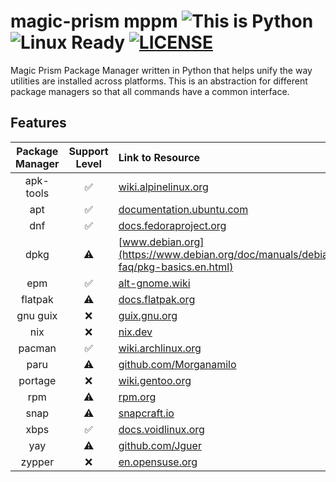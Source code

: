 # **magic-prism mppm** ![This is Python](https://img.shields.io/badge/This_is-Python-green?logo=python&logoColor=f5f5f5) ![Linux Ready](https://img.shields.io/badge/Linux-Ready-orange?logo=linux&logoColor=f5f5f5) [![LICENSE](https://img.shields.io/badge/GNU_GPL-v3-red?logo=gnu)](./LICENSE)
Magic Prism Package Manager written in Python that helps unify the way utilities are installed across platforms. This is an abstraction for different package managers so that all commands have a common interface.

## Features
| Package Manager | Support Level |                                            Link to Resource                                             |
|:---------------:|:-------------:|:--------------------------------------------------------------------------------------------------------|
| apk-tools       | ✅            | [wiki.alpinelinux.org](https://wiki.alpinelinux.org/wiki/Alpine_Package_Keeper)                         |
| apt             | ✅            | [documentation.ubuntu.com](https://documentation.ubuntu.com/server/how-to/software/package-management/) |
| dnf             | ✅            | [docs.fedoraproject.org](https://docs.fedoraproject.org/en-US/quick-docs/dnf/)                          |
| dpkg            | ⚠️            | [www.debian.org](https://www.debian.org/doc/manuals/debian-faq/pkg-basics.en.html)                      |
| epm             | ✅            | [alt-gnome.wiki](https://alt-gnome.wiki/epm.html)                                                       |
| flatpak         | ⚠️            | [docs.flatpak.org](https://docs.flatpak.org/en/latest/using-flatpak.html)                               |
| gnu guix        | ❌            | [guix.gnu.org](https://guix.gnu.org/manual/devel/en/html_node/)                                         |
| nix             | ❌            | [nix.dev](https://nix.dev/manual/nix/2.24/)                                                             |
| pacman          | ✅            | [wiki.archlinux.org](https://wiki.archlinux.org/title/Pacman)                                           |
| paru            | ⚠️            | [github.com/Morganamilo](https://github.com/Morganamilo/paru)                                           |
| portage         | ❌            | [wiki.gentoo.org](https://wiki.gentoo.org/wiki/Portage)                                                 |
| rpm             | ⚠️            | [rpm.org](https://rpm.org/documentation.html)                                                           |
| snap            | ⚠️            | [snapcraft.io](https://snapcraft.io/docs/quickstart-tour)                                               |
| xbps            | ✅            | [docs.voidlinux.org](https://docs.voidlinux.org/xbps/index.html)                                        |
| yay             | ⚠️            | [github.com/Jguer](https://github.com/Jguer/yay)                                                        |
| zypper          | ❌            | [en.opensuse.org](https://en.opensuse.org/SDB:Zypper_usage)                                             |
